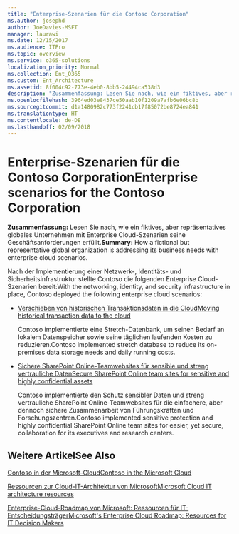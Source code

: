 ```yaml
---
title: "Enterprise-Szenarien für die Contoso Corporation"
ms.author: josephd
author: JoeDavies-MSFT
manager: laurawi
ms.date: 12/15/2017
ms.audience: ITPro
ms.topic: overview
ms.service: o365-solutions
localization_priority: Normal
ms.collection: Ent_O365
ms.custom: Ent_Architecture
ms.assetid: 8f004c92-773e-4eb0-8bb5-24494ca538d3
description: "Zusammenfassung: Lesen Sie nach, wie ein fiktives, aber repräsentatives globales Unternehmen mit Enterprise Cloud-Szenarien seine Geschäftsanforderungen erfüllt."
ms.openlocfilehash: 3964ed03e8437ce50aab10f1209a7afb6e06bc8b
ms.sourcegitcommit: d1a1480982c773f2241cb17f85072be8724ea841
ms.translationtype: HT
ms.contentlocale: de-DE
ms.lasthandoff: 02/09/2018
---
```

# <a name="enterprise-scenarios-for-the-contoso-corporation"></a><span data-ttu-id="88379-103">Enterprise-Szenarien für die Contoso Corporation</span><span class="sxs-lookup"><span data-stu-id="88379-103">Enterprise scenarios for the Contoso Corporation</span></span>

 <span data-ttu-id="88379-104">**Zusammenfassung:** Lesen Sie nach, wie ein fiktives, aber repräsentatives globales Unternehmen mit Enterprise Cloud-Szenarien seine Geschäftsanforderungen erfüllt.</span><span class="sxs-lookup"><span data-stu-id="88379-104">**Summary:** How a fictional but representative global organization is addressing its business needs with enterprise cloud scenarios.</span></span>
  
<span data-ttu-id="88379-105">Nach der Implementierung einer Netzwerk-, Identitäts- und Sicherheitsinfrastruktur stellte Contoso die folgenden Enterprise Cloud-Szenarien bereit:</span><span class="sxs-lookup"><span data-stu-id="88379-105">With the networking, identity, and security infrastructure in place, Contoso deployed the following enterprise cloud scenarios:</span></span>
  
- [<span data-ttu-id="88379-106">Verschieben von historischen Transaktionsdaten in die Cloud</span><span class="sxs-lookup"><span data-stu-id="88379-106">Moving historical transaction data to the cloud</span></span>](moving-historical-transaction-data-to-the-cloud.md)
    
    <span data-ttu-id="88379-107">Contoso implementierte eine Stretch-Datenbank, um seinen Bedarf an lokalem Datenspeicher sowie seine täglichen laufenden Kosten zu reduzieren.</span><span class="sxs-lookup"><span data-stu-id="88379-107">Contoso implemented stretch database to reduce its on-premises data storage needs and daily running costs.</span></span>
    
- [<span data-ttu-id="88379-108">Sichere SharePoint Online-Teamwebsites für sensible und streng vertrauliche Daten</span><span class="sxs-lookup"><span data-stu-id="88379-108">Secure SharePoint Online team sites for sensitive and highly confidential assets</span></span>](secure-sharepoint-online-team-sites-for-sensitive-and-highly-confidential-assets.md)
    
    <span data-ttu-id="88379-109">Contoso implementierte den Schutz sensibler Daten und streng vertrauliche SharePoint Online-Teamwebsites für die einfachere, aber dennoch sichere Zusammenarbeit von Führungskräften und Forschungszentren.</span><span class="sxs-lookup"><span data-stu-id="88379-109">Contoso implemented sensitive protection and highly confidential SharePoint Online team sites for easier, yet secure, collaboration for its executives and research centers.</span></span>
    
## <a name="see-also"></a><span data-ttu-id="88379-110">Weitere Artikel</span><span class="sxs-lookup"><span data-stu-id="88379-110">See Also</span></span>

[<span data-ttu-id="88379-111">Contoso in der Microsoft-Cloud</span><span class="sxs-lookup"><span data-stu-id="88379-111">Contoso in the Microsoft Cloud</span></span>](contoso-in-the-microsoft-cloud.md)
  
[<span data-ttu-id="88379-112">Ressourcen zur Cloud-IT-Architektur von Microsoft</span><span class="sxs-lookup"><span data-stu-id="88379-112">Microsoft Cloud IT architecture resources</span></span>](microsoft-cloud-it-architecture-resources.md)

[<span data-ttu-id="88379-113">Enterprise-Cloud-Roadmap von Microsoft: Ressourcen für IT-Entscheidungsträger</span><span class="sxs-lookup"><span data-stu-id="88379-113">Microsoft's Enterprise Cloud Roadmap: Resources for IT Decision Makers</span></span>](https://sway.com/FJ2xsyWtkJc2taRD)



